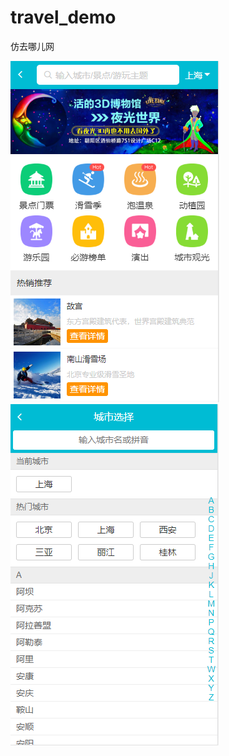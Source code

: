 # travel_demo
仿去哪儿网

![image](https://github.com/asd0321/travel_demo/blob/master/%E6%88%AA%E5%9B%BE/home.PNG)
![image](https://github.com/asd0321/travel_demo/blob/master/%E6%88%AA%E5%9B%BE/city.PNG)
